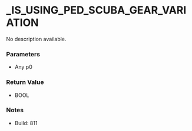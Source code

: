 # _IS_USING_PED_SCUBA_GEAR_VARIATION

No description available.

### Parameters
* Any p0

### Return Value
* BOOL

### Notes
* Build: 811

